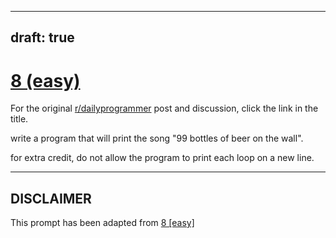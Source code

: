 ---
draft: true
----

# [8 (easy)](https://www.reddit.com/r/dailyprogrammer/comments/pserp/2162012_challenge_8_easy/)

For the original [r/dailyprogrammer](https://www.reddit.com/r/dailyprogrammer/) post and discussion, click the link in the title.

write a program that will print the song "99 bottles of beer on the wall".

for extra credit, do not allow the program to print each loop on a new line.


----
## **DISCLAIMER**
This prompt has been adapted from [8 [easy]](https://www.reddit.com/r/dailyprogrammer/comments/pserp/2162012_challenge_8_easy/
)
